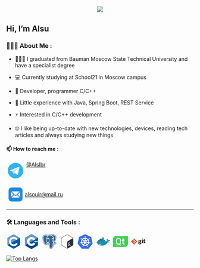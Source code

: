 <div id="header" align="center">
 <!--- src:https://media.giphy.com/media/1sgetPM00wWqJpVUTl/giphy.gif ---->
<img src="https://github.com/Alsouir/Alsouir/src/coding_in_progress.gif" width="300">
</div>

## Hi, I’m Alsu

### 👩🏻‍💻 About Me :

- 🧑🏻‍🎓 I graduated from Bauman Moscow State Technical University and have a specialist degree

- 💻 Currently studying at School21 in Moscow campus

- 👀 Developer, programmer C/C++

- 📖 Little experience with Java, Spring Boot, REST Service

- ⚡️ Interested in C/C++ development

- 🤓 I like being up-to-date with new technologies, devices, reading tech articles and always studying new things

#### 📫 How to reach me :

<!--- src:https://icons8.com/ ---->

<div style="margin-bottom: 5px">
 <img align="top" src="src/telegram-app.svg"> 
  <a href="https://t.me/AlsIbr">@AlsIbr</a>
</div>

<p></p>

<div style="display: flex; align-items: center; margin-bottom: 5px">
 <img align="top" src="src/mail-25.svg"> 
  <a href="mailto:alsouir@mail.ru">alsouir@mail.ru</a>
</div>


<hr>

### 🛠 Languages and Tools :

<div>
  <img src="https://github.com/devicons/devicon/blob/master/icons/c/c-original.svg" title="C" alt="C" width="40" height="40"/>&nbsp;
  <img src="https://github.com/devicons/devicon/blob/master/icons/cplusplus/cplusplus-original.svg" title="CPLUSPLUS" alt="CPLUSPLUS" width="40" height="40"/>&nbsp;  
  <img src="https://github.com/devicons/devicon/blob/master/icons/postgresql/postgresql-plain.svg" title="postgresql" alt="postgresql" width="40" height="40"/>&nbsp;
  <img src="https://github.com/devicons/devicon/blob/master/icons/bash/bash-plain.svg" title="bash" alt="bash" width="40" height="40"/>&nbsp;
  <img src="https://github.com/devicons/devicon/blob/master/icons/kubernetes/kubernetes-original.svg" title="kubernetes" alt="kubernetes" width="40" height="40"/>&nbsp;
  <img src="https://github.com/devicons/devicon/blob/master/icons/docker/docker-original.svg" title="docker" alt="docker" width="40" height="40"/>&nbsp;
  <img src="https://github.com/devicons/devicon/blob/master/icons/qt/qt-original.svg" title="qt" alt="qt" width="40" height="40"/>&nbsp;
 <img src="https://github.com/devicons/devicon/blob/master/icons/git/git-original-wordmark.svg" title="Git" **alt="Git" width="40" height="40"/>
 
</div>

<p></p>

[![Top Langs](https://github-readme-stats-sigma-five.vercel.app/api/top-langs/?username=Alsouir&layout=compact&theme=radical)](https://github.com/anuraghazra/github-readme-stats)

